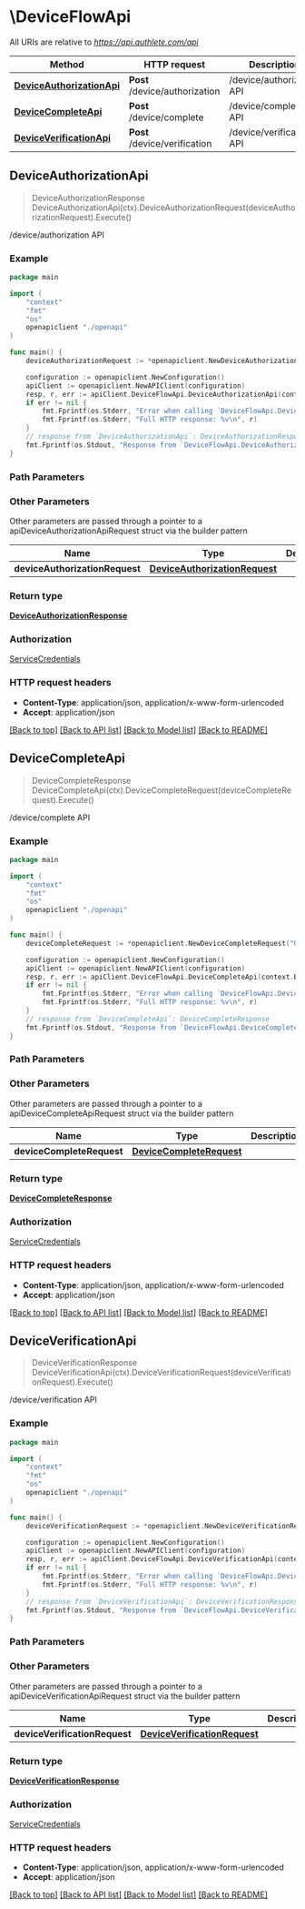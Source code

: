 # \DeviceFlowApi

All URIs are relative to *https://api.authlete.com/api*

Method | HTTP request | Description
------------- | ------------- | -------------
[**DeviceAuthorizationApi**](DeviceFlowApi.md#DeviceAuthorizationApi) | **Post** /device/authorization | /device/authorization API
[**DeviceCompleteApi**](DeviceFlowApi.md#DeviceCompleteApi) | **Post** /device/complete | /device/complete API
[**DeviceVerificationApi**](DeviceFlowApi.md#DeviceVerificationApi) | **Post** /device/verification | /device/verification API



## DeviceAuthorizationApi

> DeviceAuthorizationResponse DeviceAuthorizationApi(ctx).DeviceAuthorizationRequest(deviceAuthorizationRequest).Execute()

/device/authorization API



### Example

```go
package main

import (
    "context"
    "fmt"
    "os"
    openapiclient "./openapi"
)

func main() {
    deviceAuthorizationRequest := *openapiclient.NewDeviceAuthorizationRequest("Parameters_example") // DeviceAuthorizationRequest | 

    configuration := openapiclient.NewConfiguration()
    apiClient := openapiclient.NewAPIClient(configuration)
    resp, r, err := apiClient.DeviceFlowApi.DeviceAuthorizationApi(context.Background()).DeviceAuthorizationRequest(deviceAuthorizationRequest).Execute()
    if err != nil {
        fmt.Fprintf(os.Stderr, "Error when calling `DeviceFlowApi.DeviceAuthorizationApi``: %v\n", err)
        fmt.Fprintf(os.Stderr, "Full HTTP response: %v\n", r)
    }
    // response from `DeviceAuthorizationApi`: DeviceAuthorizationResponse
    fmt.Fprintf(os.Stdout, "Response from `DeviceFlowApi.DeviceAuthorizationApi`: %v\n", resp)
}
```

### Path Parameters



### Other Parameters

Other parameters are passed through a pointer to a apiDeviceAuthorizationApiRequest struct via the builder pattern


Name | Type | Description  | Notes
------------- | ------------- | ------------- | -------------
 **deviceAuthorizationRequest** | [**DeviceAuthorizationRequest**](DeviceAuthorizationRequest.md) |  | 

### Return type

[**DeviceAuthorizationResponse**](DeviceAuthorizationResponse.md)

### Authorization

[ServiceCredentials](../README.md#ServiceCredentials)

### HTTP request headers

- **Content-Type**: application/json, application/x-www-form-urlencoded
- **Accept**: application/json

[[Back to top]](#) [[Back to API list]](../README.md#documentation-for-api-endpoints)
[[Back to Model list]](../README.md#documentation-for-models)
[[Back to README]](../README.md)


## DeviceCompleteApi

> DeviceCompleteResponse DeviceCompleteApi(ctx).DeviceCompleteRequest(deviceCompleteRequest).Execute()

/device/complete API



### Example

```go
package main

import (
    "context"
    "fmt"
    "os"
    openapiclient "./openapi"
)

func main() {
    deviceCompleteRequest := *openapiclient.NewDeviceCompleteRequest("UserCode_example", "Result_example", "Subject_example") // DeviceCompleteRequest | 

    configuration := openapiclient.NewConfiguration()
    apiClient := openapiclient.NewAPIClient(configuration)
    resp, r, err := apiClient.DeviceFlowApi.DeviceCompleteApi(context.Background()).DeviceCompleteRequest(deviceCompleteRequest).Execute()
    if err != nil {
        fmt.Fprintf(os.Stderr, "Error when calling `DeviceFlowApi.DeviceCompleteApi``: %v\n", err)
        fmt.Fprintf(os.Stderr, "Full HTTP response: %v\n", r)
    }
    // response from `DeviceCompleteApi`: DeviceCompleteResponse
    fmt.Fprintf(os.Stdout, "Response from `DeviceFlowApi.DeviceCompleteApi`: %v\n", resp)
}
```

### Path Parameters



### Other Parameters

Other parameters are passed through a pointer to a apiDeviceCompleteApiRequest struct via the builder pattern


Name | Type | Description  | Notes
------------- | ------------- | ------------- | -------------
 **deviceCompleteRequest** | [**DeviceCompleteRequest**](DeviceCompleteRequest.md) |  | 

### Return type

[**DeviceCompleteResponse**](DeviceCompleteResponse.md)

### Authorization

[ServiceCredentials](../README.md#ServiceCredentials)

### HTTP request headers

- **Content-Type**: application/json, application/x-www-form-urlencoded
- **Accept**: application/json

[[Back to top]](#) [[Back to API list]](../README.md#documentation-for-api-endpoints)
[[Back to Model list]](../README.md#documentation-for-models)
[[Back to README]](../README.md)


## DeviceVerificationApi

> DeviceVerificationResponse DeviceVerificationApi(ctx).DeviceVerificationRequest(deviceVerificationRequest).Execute()

/device/verification API



### Example

```go
package main

import (
    "context"
    "fmt"
    "os"
    openapiclient "./openapi"
)

func main() {
    deviceVerificationRequest := *openapiclient.NewDeviceVerificationRequest("UserCode_example") // DeviceVerificationRequest | 

    configuration := openapiclient.NewConfiguration()
    apiClient := openapiclient.NewAPIClient(configuration)
    resp, r, err := apiClient.DeviceFlowApi.DeviceVerificationApi(context.Background()).DeviceVerificationRequest(deviceVerificationRequest).Execute()
    if err != nil {
        fmt.Fprintf(os.Stderr, "Error when calling `DeviceFlowApi.DeviceVerificationApi``: %v\n", err)
        fmt.Fprintf(os.Stderr, "Full HTTP response: %v\n", r)
    }
    // response from `DeviceVerificationApi`: DeviceVerificationResponse
    fmt.Fprintf(os.Stdout, "Response from `DeviceFlowApi.DeviceVerificationApi`: %v\n", resp)
}
```

### Path Parameters



### Other Parameters

Other parameters are passed through a pointer to a apiDeviceVerificationApiRequest struct via the builder pattern


Name | Type | Description  | Notes
------------- | ------------- | ------------- | -------------
 **deviceVerificationRequest** | [**DeviceVerificationRequest**](DeviceVerificationRequest.md) |  | 

### Return type

[**DeviceVerificationResponse**](DeviceVerificationResponse.md)

### Authorization

[ServiceCredentials](../README.md#ServiceCredentials)

### HTTP request headers

- **Content-Type**: application/json, application/x-www-form-urlencoded
- **Accept**: application/json

[[Back to top]](#) [[Back to API list]](../README.md#documentation-for-api-endpoints)
[[Back to Model list]](../README.md#documentation-for-models)
[[Back to README]](../README.md)

